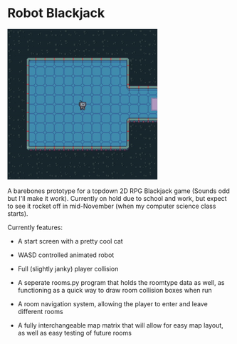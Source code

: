 # Robot Blackjack

![Cool Robot](https://github.com/Happyfacemike/robot-blackjack/blob/master/readme_files/cool%20robot.gif)

A barebones prototype for a topdown 2D RPG Blackjack game (Sounds odd but I'll make it work).
Currently on hold due to school and work, but expect to see it rocket off in mid-November (when my computer science class starts).

Currently features:
* A start screen with a pretty cool cat

* WASD controlled animated robot

* Full (slightly janky) player collision

* A seperate rooms.py program that holds the roomtype data as well, as functioning as a quick way to draw room collision boxes when run

* A room navigation system, allowing the player to enter and leave different rooms

* A fully interchangeable map matrix that will allow for easy map layout, as well as easy testing of future rooms

